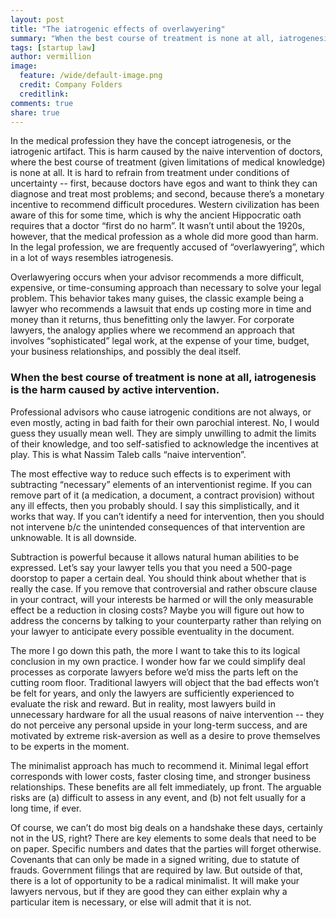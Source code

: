 ```yaml
---
layout: post
title: "The iatrogenic effects of overlawyering"
summary: "When the best course of treatment is none at all, iatrogenesis is the harm caused by active intervention."
tags: [startup law]
author: vermillion
image:
  feature: /wide/default-image.png
  credit: Company Folders
  creditlink: 
comments: true
share: true
---
```


In the medical profession they have the concept iatrogenesis, or the iatrogenic artifact. This is harm caused by the naive intervention of doctors, where the best course of treatment (given limitations of medical knowledge) is none at all. It is hard to refrain from treatment under conditions of uncertainty -- first, because doctors have egos and want to think they can diagnose and treat most problems; and second, because there’s a monetary incentive to recommend difficult procedures. Western civilization has been aware of this for some time, which is why the ancient Hippocratic oath requires that a doctor “first do no harm”. It wasn’t until about the 1920s, however, that the medical profession as a whole did more good than harm. In the legal profession, we are frequently accused of “overlawyering”, which in a lot of ways resembles iatrogenesis.

Overlawyering occurs when your advisor recommends a more difficult, expensive, or time-consuming approach than necessary to solve your legal problem. This behavior takes many guises, the classic example being a lawyer who recommends a lawsuit that ends up costing more in time and money than it returns, thus benefitting only the lawyer. For corporate lawyers, the analogy applies where we recommend an approach that involves “sophisticated” legal work, at the expense of your time, budget, your business relationships, and possibly the deal itself.

### When the best course of treatment is none at all, iatrogenesis is the harm caused by active intervention.

Professional advisors who cause iatrogenic conditions are not always, or even mostly, acting in bad faith for their own parochial interest. No, I would guess they usually mean well. They are simply unwilling to admit the limits of their knowledge, and too self-satisfied to acknowledge the incentives at play. This is what Nassim Taleb calls “naive intervention”.

The most effective way to reduce such effects is to experiment with subtracting “necessary” elements of an interventionist regime. If you can remove part of it (a medication, a document, a contract provision) without any ill effects, then you probably should. I say this simplistically, and it works that way. If you can’t identify a need for intervention, then you should not intervene b/c the unintended consequences of that intervention are unknowable. It is all downside.

Subtraction is powerful because it allows natural human abilities to be expressed. Let’s say your lawyer tells you that you need a 500-page doorstop to paper a certain deal. You should think about whether that is really the case. If you remove that controversial and rather obscure clause in your contract, will your interests be harmed or will the only measurable effect be a reduction in closing costs? Maybe you will figure out how to address the concerns by talking to your counterparty rather than relying on your lawyer to anticipate every possible eventuality in the document.

The more I go down this path, the more I want to take this to its logical conclusion in my own practice. I wonder how far we could simplify deal processes as corporate lawyers before we’d miss the parts left on the cutting room floor. Traditional lawyers will object that the bad effects won’t be felt for years, and only the lawyers are sufficiently experienced to evaluate the risk and reward. But in reality, most lawyers build in unnecessary hardware for all the usual reasons of naive intervention -- they do not perceive any personal upside in your long-term success, and are motivated by extreme risk-aversion as well as a desire to prove themselves to be experts in the moment.

The minimalist approach has much to recommend it. Minimal legal effort corresponds with lower costs, faster closing time, and stronger business relationships. These benefits are all felt immediately, up front. The arguable risks are (a) difficult to assess in any event, and (b) not felt usually for a long time, if ever.

Of course, we can’t do most big deals on a handshake these days, certainly not in the US, right? There are key elements to some deals that need to be on paper. Specific numbers and dates that the parties will forget otherwise. Covenants that can only be made in a signed writing, due to statute of frauds. Government filings that are required by law. But outside of that, there is a lot of opportunity to be a radical minimalist. It will make your lawyers nervous, but if they are good they can either explain why a particular item is necessary, or else will admit that it is not.
